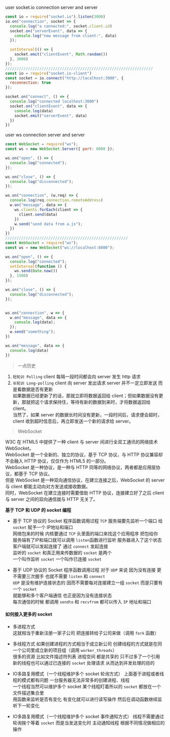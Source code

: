 user socket.io connection server and server
```js
const io = require("socket.io").listen(3000)
io.on("connection", socket => {
  console.log("a connected:", socket.client.id)
  socket.on("serverEvent", data => {
    console.log("new message from client:", data)
  });

  setInterval(() => {
    socket.emit("clientEvent", Math.random())
  }, 3000)
});
/////////////////////////////////////////////////////////////////
const io = require("socket.io-client")
const socket = io.connect("http://localhost:3000", {
  reconnection: true
});

socket.on("connect", () => {
  console.log("connected localhost:3000")
  socket.on("clientEvent", data => {
    console.log(data)
    socket.emit("serverEvent", data)
  })
})

```

user ws connection server and server
```js
const WebSocket = require("ws");
const ws = new WebSocket.Server({ port: 8080 });

ws.on("open", () => {
  console.log("connected");
});

ws.on("close", () => {
  console.log("disconnected");
});

ws.on("connection", (w,req) => {
  console.log(req.connection.remoteAddress)
  w.on("message", data => {
    ws.clients.forEach(client => {
      client.send(data)
    })
    w.send("send data from a.js");
  })
})
//////////////////////////////////////////////////////
const WebSocket = require("ws");
const ws = new WebSocket("ws://localhost:8080");

ws.on("open", () => {
  console.log("connected");
  setInterval(function () {
    ws.send(Date.now())
  }, 1500)
});

ws.on("close", () => {
  console.log("disconnected");
});


ws.on("connection", w => {
  w.on("message", data => {
    console.log(data);
  });
  w.send("something");
})

ws.on("message", data => {
  console.log(data)
})
```


> 一点历史  

1. `短轮训 Polling` client 每隔一段时间都会向 server 发生 http 请求  
2. `长轮训 Long-polling` client 向 server 发出请求 server 并不一定立即发送 而是看数据是否有更新  
如果数据已经更新了的话，那就立即将数据返回给 client；但如果数据没有更新，那就把这个请求保持住，等待有新的数据到来时，才将数据返回给 client。  
当然了，如果 server 的数据长时间没有更新，一段时间后，请求便会超时，client 收到超时信息后，再立即发送一个新的请求给 server。

> WebSocket  

W3C 在 HTML5 中提供了一种 client 与 server 间进行全双工通讯的网络技术 WebSocket。  
WebSocket 是一个全新的、独立的协议，基于 TCP 协议，与 HTTP 协议兼容却不会融入 HTTP 协议，仅仅作为 HTML5 的一部分。  
WebSocket 是一种协议，是一种与 HTTP 同等的网络协议，两者都是应用层协议，都基于 TCP 协议。  
但是 WebSocket 是一种双向通信协议，在建立连接之后，WebSocket 的 server 与 client 都能主动向对方发送或接收数据。  
同时，WebSocket 在建立连接时需要借助 HTTP 协议，连接建立好了之后 client 与 server 之间的双向通信就与 HTTP 无关了。


**基于 TCP 和 UDP 的 socket 编程**  

- 基于 TCP 协议的 Socket 程序函数调用过程
  `TCP` 服务端要先监听一个端口 给 `socket` 赋予一个 IP地址和端口  
  网络包来的时候 内核要通过 `TCP` 头里面的端口来找这个应用程序 把包给你  
  服务端有了IP和端口就可以调用 `listen`函数进行监听 服务器进入了这个状态  
  客户端就可以发起连接了  通过 `connect` 发起连接  
  监听的 `socket` 和真正用来传数据的 `socket` 是两个  
  一个叫作监听 `socket` 一个叫作已连接 `socket`

- 基于 UDP 协议的 Socket 程序函数调用过程
  对于 `UDP` 来说 因为没有连接 更不需要三次握手 也就不需要 `listen` 和 `connect`  
  `UDP` 是没有维护连接状态的 因而不需要每对连接建立一组 `socket` 而是只要有一个 `socket`  
  就能够和多个客户端通信 也正是因为没有连接状态    
  每次通信的时候 都调用 `sendto` 和 `recvfrom` 都可以传入 `IP` 地址和端口

#### 如何接入更多的 socket 
- 多进程方式  
   这就相当于重新注册一家子公司 把连接转给子公司来做（调用 `fork` 函数） 
   
- 多线程方式
    如果创建进程的方式相当于成立新公司  创建线程的方式就是在同一个公司里成立新的项目组（调用 `worker_threads`）  
    很多的资源 比如文件描述符列表 进程空间 都是共享的 只不过多了一个引用  
    新的线程也可以通过已连接的 `socket` 处理请求 从而达到并发处理的目的  
    
- IO多路复用模式（一个线程维护多个 socket 轮询方式）
    上面基于进程或者线程的模式都有问题 一台服务器无法非常多的创建进程、线程  
    一个线程当然可以维护多个 socket 某个线程盯着所以的 `socket` 都放在一个文件描述集合里  
    用函数来监听是否有变化 有变化就可以进行读写操作 然后在调动函数继续监听下一轮变化  

- IO多路复用模式（一个线程维护多个 socket 事件通知方式）
    线程不需要通过轮询挨个等着 `socket` 而是当发送变化时 主动通知线程 根据不同情况做相应的操作
          
        




